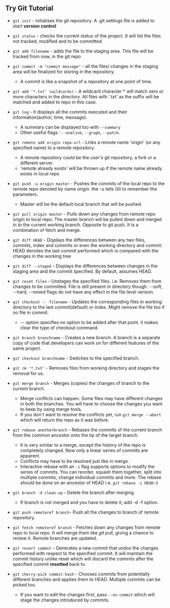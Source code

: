 
## Try Git Tutorial

* `git init` - initialises the git repository. A .git settings file is added to start **version control**

* `git status` - checks the current status of the project. It will list the files not tracked, modified and to be committed

* `git add filename` - adds the file to the staging area. This file will be tracked from now, in the git repo

* `git commit -m "commit message"` - all the files/ changes in the staging area will be finalized for storing in the repository. 
	* A commit is like a snapshot of a repository at one point of time.

* `git add '*.txt' (wildcards)` - A wildcard character * will match zero or more characters in the directory. All files with '.txt' as the suffix will be matched and added to repo in this case.

* `git log` - It displays all the commits executed and their information(author, time, message). 
	* A summary can be displayed too with `--summary`
	* Other useful flags : `--oneline`, `--graph`, `--patch`.

* `git remote add origin repo-url` - Links a remote name 'origin' (or any specified name) to a remote repository.
	* A remote repository could be the user's git repository, a fork or a different server.
	* 'remote already exists' will be thrown up if the remote name already exists in local repo

* `git push -u origin master` - Pushes the commits of the local repo to the remote repo denoted by name origin. the -u tells Git to remember the parameters.
	* Master will be the default local branch that will be pushed.

* `git pull origin master` - Pulls down any changes from remote repo origin to local repo. The master branch will be pulled down and merged in to the current working branch. Opposite to git push. It is a combination of fetch and merge.
	
* `git diff HEAD` - Displays the differences between any two files, commits, index and commits or even the working directory and commit.
					HEAD denotes the last commit performed which is compared with the changes in the working tree

* `git diff --staged` - Displays the differences between changes in the staging area and the commit specified. By default, assumes HEAD.

* `git reset files` - Unstages the specified files. i.e: Removes them from changes to be committed. File is still present in directory though. --soft, --hard, --mixed flags do not have any effect in the file level version.

* `git checkout -- filename` - Updates the  corresponding files in working directory to the last commit(default) or index. Might remove the file too if no file in commit.
	* -- option specifies no option to be added after that point. it makes clear the type of checkout command.
	
* `git branch branchname` - Creates a new branch. A branch is a separate copy of code that developers can work on for different features of the same project.

* `git checkout branchname` - Switches to the specified branch.

* `git rm '*.txt'` - Removes files from working directory and stages the removal for us.

* `git merge branch` - Merges (copies) the changes of branch to the current  branch.
	* Merge conflicts can happen. Some files may have different changes in both the branches. You will have to choose the changes you want to keep by using merge tools.
	* If you don't want to resolve the conflicts yet, run `git merge --abort` which will return the repo as it was before.
	
* `git rebase anotherbranch` - Rebases the commits of the current branch from the common ancestor onto the  tip of the target branch. 
	* It is very similar to a merge, except the history of the repo is completely changed. Now only a linear series of commits are apparent.
	* Conflicts may have to be resolved just like in merge.
	* Interactive rebase with an `-i` flag supports options to modify the series of commits. You can reorder, squash them together, split into multiple commits, change individual commits and more. The rebase should be done on an ancestor of HEAD i.e. `git rebase -i HEAD~3`
	
* `git branch -d clean-up` - Delete the branch after merging.
	* If branch is not merged and you have to delete it, add -d -f option.

* `git push remoteref branch`- Push all the changes to branch of remote repository.

* `git fetch remoteref branch` - Fetches down any changes from remote repo to local repo. It will merge them like *git pull*, giving a chance to review it. Remote branches are updated.

* `git revert commit` - Generates a new commit that undos the changes performed with respect to the specified commit. It will maintain the commit history unlike reset which will discard the commits after the specified commit **resetted** back to.

* `git cherry-pick commit-hash` - Chooses commits from potentially different branches and applies them to HEAD. Multiple commits can be picked too.
	* If you want to edit the changes first, pass `--no-commit` which will stage the changes introduced by commits.
	
